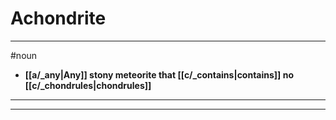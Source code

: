 # Achondrite
---
#noun
- **[[a/_any|Any]] stony meteorite that [[c/_contains|contains]] no [[c/_chondrules|chondrules]]**
---
---
